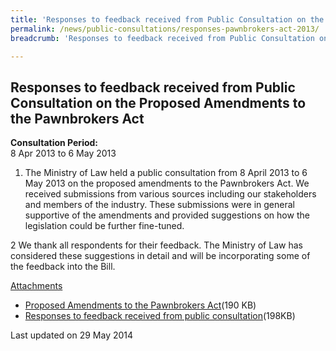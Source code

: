 ```yaml
---
title: 'Responses to feedback received from Public Consultation on the Proposed Amendments to the Pawnbrokers Act'
permalink: /news/public-consultations/responses-pawnbrokers-act-2013/
breadcrumb: 'Responses to feedback received from Public Consultation on the Proposed Amendments to the Pawnbrokers Act'

---
```



Responses to feedback received from Public Consultation on the Proposed Amendments to the Pawnbrokers Act
---

**Consultation Period:**  
8 Apr 2013 to 6 May 2013

1. The Ministry of Law held a public consultation from 8 April 2013 to 6 May 2013 on the proposed amendments to the Pawnbrokers Act. We received submissions from various sources including our stakeholders and members of the industry. These submissions were in general supportive of the amendments and provided suggestions on how the legislation could be further fine-tuned.


2  We thank all respondents for their feedback. The Ministry of Law has considered these suggestions in detail and will be incorporating some of the feedback into the Bill.

<u>Attachments</u>

* [Proposed Amendments to the Pawnbrokers Act](/files/Public_consultation_brief_for_Proposed_Amendments_to_Pawnbrokers_Act_2013.pdf/)(190 KB)
* [Responses to feedback received from public consultation](/files/MinLaw_Responses_to_PBA_consultation_feedback.pdf/)(198KB)

<p class="right-side-updated">Last updated on 29 May 2014</p>
